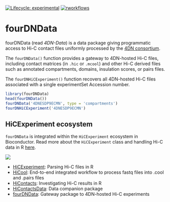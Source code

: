 <!-- badges: start -->
[![Lifecycle: experimental](https://img.shields.io/badge/lifecycle-experimental-orange.svg)](https://lifecycle.r-lib.org/articles/stages.html#experimental)
[![rworkflows](https://github.com/js2264/fourDNData/actions/workflows/rworkflows.yml/badge.svg)](https://github.com/js2264/fourDNData/actions/workflows/rworkflows.yml)
<!-- badges: end -->

# fourDNData

fourDNData (read *4DN-Data*) is a data package giving programmatic access 
to Hi-C contact files uniformly processed by the 
[4DN consortium](https://www.4dnucleome.org/). 

The `fourDNData()` function provides a gateway to 4DN-hosted Hi-C files, 
including contact matrices (in `.hic` or `.mcool`) and other Hi-C derived 
files such as annotated compartments, domains, insulation scores, or pairs 
files.

The `fourDNHiCExperiment()` function recovers all 4DN-hosted Hi-C files 
associated with a single experimentSet Accession number. 

```r
library(fourDNData)
head(fourDNData())
fourDNData('4DNESDP9ECMN', type = 'compartments')
fourDNHiCExperiment('4DNESDP9ECMN')
```

## HiCExperiment ecosystem

`fourDNData` is integrated within the `HiCExperiment` ecosystem in Bioconductor. 
Read more about the `HiCExperiment` class and handling Hi-C data in R 
[here](https://github.com/js2264/HiCExperiment).

![](https://raw.githubusercontent.com/js2264/HiCExperiment/devel/man/figures/HiCExperiment_ecosystem.png)

- [HiCExperiment](https://github.com/js2264/HiCExperiment): Parsing Hi-C files in R
- [HiCool](https://github.com/js2264/HiCool): End-to-end integrated workflow to process fastq files into .cool and .pairs files
- [HiContacts](https://github.com/js2264/HiContacts): Investigating Hi-C results in R
- [HiContactsData](https://github.com/js2264/HiContactsData): Data companion package
- [fourDNData](https://github.com/js2264/fourDNData): Gateway package to 4DN-hosted Hi-C experiments
